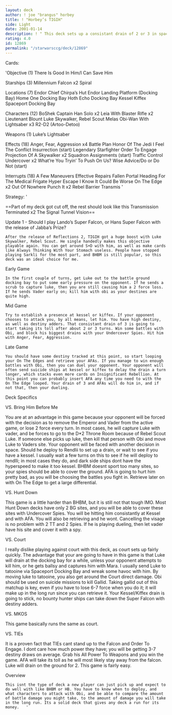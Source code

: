 ```yaml
---
layout: deck
author: ! joe "brangus" horbey
title: ! "Horbey’s TIGIH"
side: Light
date: 2001-01-14
description: ! " This deck sets up a consistant drain of 2 or 3 in space which will hit your opponent the entire game; while you retrieve block his offense."
rating: 4.0
id: 12869
permalink: "/starwarsccg/deck/12869"
---
```

Cards: 

'Objective (1)
There Is Good In Him/I Can Save Him

Starships (3)
Millennium Falcon x2
Spiral

Locations (7)
Endor Chief Chirpa’s Hut
Endor Landing Platform (Docking Bay)
Home One Docking Bay
Hoth Echo Docking Bay
Kessel
Kiffex
Spaceport Docking Bay

Characters (12)
BoShek
Captain Han Solo x2
Leia With Blaster Rifle x2
Lieutenant Blount
Luke Skywalker, Rebel Scout
Melas
Obi-Wan With Lightsaber x3
R2-D2 (Artoo-Detoo)

Weapons (1)
Luke’s Lightsaber

Effects (18)
Anger, Fear, Aggression x4
Battle Plan
Honor Of The Jedi
I Feel The Conflict
Insurrection (start)
Legendary Starfighter
Order To Engage
Projection Of A Skywalker x2
Squadron Assignments (start)
Traffic Control
Undercover x2
What’re You Tryin’ To Push On Us?
Wise Advice/Do or Do Not (start)

Interrupts (18)
A Few Maneuvers
Effective Repairs
Fallen Portal
Heading For The Medical Frigate
Hyper Escape
I Know
It Could Be Worse
On The Edge x2
Out Of Nowhere
Punch It x2
Rebel Barrier
Transmis '

Strategy: '

==Part of my deck got cut off, the rest should look like this
Transmission Terminated x2
The Signal
Tunnel Vision==

Update 1 - Should I play Lando’s Super Falcon, or Hans Super Falcon with the release of Jabba’s Prize?


	After the release of Reflections 2, TIGIH got a huge boost with Luke Skywalker, Rebel Scout. He single handedly makes this objective playable again. You can get around S+D with him, as well as make cards like Always Thinking With Your Stomach useless. People have stopped playing Sarkli for the most part, and BHBM is still popular, so this deck was an ideal choice for me.

Early Game 

	In the first couple of turns, get Luke out to the battle ground docking bay to put some early pressure on the opponent. If he sends a scrub to capture luke, then you are still causing him a 2 force loss. If he sends Vader early on; kill him with obi as your destines are quite high.

Mid Game 

	Try to establish a presence at kessel or kiffex. If your opponent chooses to attack you, by all means, let him. You have high destiny, as well as destiny adders. That consistant drain of 3 is going to start taking its toll after about 2 or 3 turns. Win some battles with Obi, and block his biggest drains with your Undercover Spies. Hit him with Anger, Fear, Aggression.

Late Game 

	You should have some destiny tracked at this point, so start looping your On The Edges and retrieve your AFAs. If you manage to win enough battles with Obi, then you can duel your opponent. Your opponent will often send suicide ships at kessel or kiffex to delay the drain a turn longer, which stacks even more cards on Insignificant Rebellion. At this point you can probably insert AFA any time you need to with the On The Edge looped. Your drain of 3 and AFAs will do him in, and if not that, then your dueling.

Deck Specifics

VS. Bring Him Before Me

You are at an advantage in this game because your opponent will be forced with the decision as to remove the Emperor and Vader from the active game, or lose 2 force every turn. In most cases, he will capture Luke with vader, and be forces to go to the D*2 Throne Room because of Rebel Scout Luke. If someone else picks up luke, then kill that person with Obi and move Luke to Vaders site. Your opponent will be faced with another decision in space. Should he deploy to Rendlii to set up a drain, or wait to see if you have a kessel. I usually wait a few turns on this to see if he will deploy to rendlli; in most cases they do, and dark side ships dont have the hyperspeed to make it too kessel. BHBM doesnt sport too many sites, so your spies should be able to cover the ground. AFA is going to hurt him pretty bad, as you will be choosing the battles you fight in. Retrieve later on with On The Edge to get a large differential.

VS. Hunt Down

This game is a little harder than BHBM, but it is still not that tough IMO. Most Hunt Down decks have only 2 BG sites, and you will be able to cover these sites with Undercover Spies. You will be hitting him consistantly at Kessel and with AFA. You will also be retrieving and he wont. Cancelling the visage is no problem with 2 TT and 2 Spies. If he is playing dueling, then let vader have his site and cover it with a spy.

VS. Court

I really dislike playing against court with this deck, as court sets up fairly quickly. The advantage that your are going to have in this game is that Luke will drain at the docking bay for a while, unless your opponent attempts to kill him, or he gets ballsy and captures him with Mara. I usually send Luke to tatooine via Spaceport Docking Bay and wreak some havoc with him. By moving luke to tatooine, you also get around the Court direct damage. Obi should be used on suicide missions to kill Gallid. Taking gallid out of this matchup is key, even if you have to lose 6-7 force when you do it; it will make up in the long run since you can retrieve it. Your Kessel/Kiffex drain is going to stick, no bounty hunter ships can take down the Super Falcon with destiny adders.

VS. MKOS

This game basically runs the same as court.

VS. TIEs

It is a proven fact that TIEs cant stand up to the Falcon and Order To Engage. I dont care how much power they have; you will be getting 3-7 destiny draws on average. Grab his All Power To Weapons and you win the game. AFA will take its toll as he will most likely stay away from the falcon. Luke will drain on the ground for 2. This game is fairly easy.

Overview

	This isnt the type of deck a new player can just pick up and expect to do well with like BHBM or HB. You have to know when to deploy, and what characters to attack with Obi, and be able to compare the amount of battle damage you might take, to the amount of damage you will take in the long run. Its a solid deck that gives any deck a run for its money.   '
